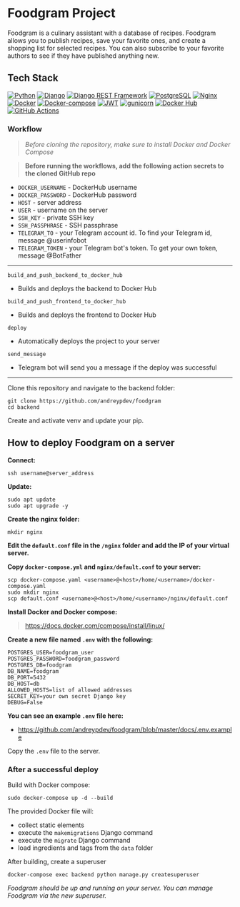 # Foodgram Project
Foodgram is a culinary assistant with a database of recipes. Foodgram allows you to publish recipes, save your favorite ones, and create a shopping list for selected recipes. You can also subscribe to your favorite authors to see if they have published anything new.

## Tech Stack
[![Python](https://img.shields.io/badge/-Python-464646?style=&logo=Python&logoColor=56C0C0&color=008080)](https://www.python.org/)
[![Django](https://img.shields.io/badge/-Django-464646?style=flat&logo=Django&logoColor=56C0C0&color=008080)](https://www.djangoproject.com/)
[![Django REST Framework](https://img.shields.io/badge/-Django%20REST%20Framework-464646?style=flat&logo=Django%20REST%20Framework&logoColor=56C0C0&color=008080)](https://www.django-rest-framework.org/)
[![PostgreSQL](https://img.shields.io/badge/-PostgreSQL-464646?style=flat&logo=PostgreSQL&logoColor=56C0C0&color=008080)](https://www.postgresql.org/)
[![Nginx](https://img.shields.io/badge/-NGINX-464646?style=flat&logo=NGINX&logoColor=56C0C0&color=008080)](https://nginx.org/)
[![Docker](https://img.shields.io/badge/-Docker-464646?style=flat&logo=Docker&logoColor=56C0C0&color=008080)](https://www.docker.com/)
[![Docker-compose](https://img.shields.io/badge/-Docker%20compose-464646?style=flat&logo=Docker&logoColor=56C0C0&color=008080)](https://www.docker.com/)
[![JWT](https://img.shields.io/badge/-JWT-464646?style=flat&color=008080)](https://jwt.io/)
[![gunicorn](https://img.shields.io/badge/-gunicorn-464646?style=flat&logo=gunicorn&logoColor=56C0C0&color=008080)](https://gunicorn.org/)
[![Docker Hub](https://img.shields.io/badge/-Docker%20Hub-464646?style=flat&logo=Docker&logoColor=56C0C0&color=008080)](https://www.docker.com/products/docker-hub)
[![GitHub Actions](https://img.shields.io/badge/-GitHub%20Actions-464646?style=flat&logo=GitHub%20actions&logoColor=56C0C0&color=008080)](https://github.com/features/actions)

### Workflow
> *Before cloning the repository, make sure to install Docker and Docker Compose*

> **Before running the workflows, add the following action secrets to the cloned GitHub repo**

- ```DOCKER_USERNAME``` - DockerHub username
- ```DOCKER_PASSWORD``` - DockerHub password
- ```HOST``` - server address
- ```USER``` - username on the server
- ```SSH_KEY``` - private SSH key
- ```SSH_PASSPHRASE``` - SSH passphrase
- ```TELEGRAM_TO``` - your Telegram account id. To find your Telegram id, message @userinfobot
- ```TELEGRAM_TOKEN``` - your Telegram bot's token. To get your own token, message @BotFather

---

```build_and_push_backend_to_docker_hub```
* Builds and deploys the backend to Docker Hub

```build_and_push_frontend_to_docker_hub```
* Builds and deploys the frontend to Docker Hub

```deploy```
* Automatically deploys the project to your server

```send_message```
* Telegram bot will send you a message if the deploy was successful

---

Clone this repository and navigate to the backend folder:
```
git clone https://github.com/andreypdev/foodgram
cd backend
```

Create and activate venv and update your pip.


## How to deploy Foodgram on a server
**Connect:**
```
ssh username@server_address
```
**Update:**
```
sudo apt update
sudo apt upgrade -y
```
**Create the nginx folder:**
```
mkdir nginx
```
**Edit the ```default.conf``` file in the ```/nginx``` folder and add the IP of your virtual server.**

**Copy ```docker-compose.yml``` and ```nginx/default.conf``` to your server:**
```
scp docker-compose.yaml <username>@<host>/home/<username>/docker-compose.yaml
sudo mkdir nginx
scp default.conf <username>@<host>/home/<username>/nginx/default.conf
```
**Install Docker and Docker compose:**

> https://docs.docker.com/compose/install/linux/

**Create a new file named ```.env``` with the following:**
```
POSTGRES_USER=foodgram_user
POSTGRES_PASSWORD=foodgram_password
POSTGRES_DB=foodgram
DB_NAME=foodgram
DB_PORT=5432
DB_HOST=db
ALLOWED_HOSTS=list of allowed addresses
SECRET_KEY=your own secret Django key
DEBUG=False
```
**You can see an example ```.env``` file here:**

* https://github.com/andreypdev/foodgram/blob/master/docs/.env.example

Copy the ```.env``` file to the server.

### After a successful deploy
Build with Docker compose:
```
sudo docker-compose up -d --build
```
The provided Docker file will:
* collect static elements
* execute the ```makemigrations``` Django command
* execute the ```migrate``` Django command
* load ingredients and tags from the ```data``` folder

After building, create a superuser
```
docker-compose exec backend python manage.py createsuperuser
```

*Foodgram should be up and running on your server. You can manage Foodgram via the new superuser.*